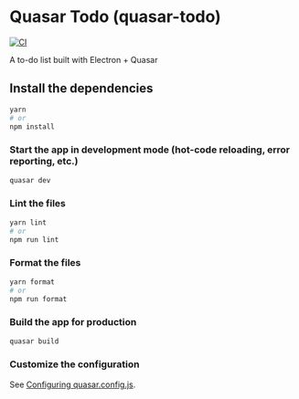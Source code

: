 # Quasar Todo (quasar-todo)

[![CI](https://github.com/spenserblack/quasar-todo/actions/workflows/ci.yml/badge.svg)](https://github.com/spenserblack/quasar-todo/actions/workflows/ci.yml)

A to-do list built with Electron + Quasar

## Install the dependencies
```bash
yarn
# or
npm install
```

### Start the app in development mode (hot-code reloading, error reporting, etc.)
```bash
quasar dev
```


### Lint the files
```bash
yarn lint
# or
npm run lint
```


### Format the files
```bash
yarn format
# or
npm run format
```



### Build the app for production
```bash
quasar build
```

### Customize the configuration
See [Configuring quasar.config.js](https://v2.quasar.dev/quasar-cli-vite/quasar-config-js).
